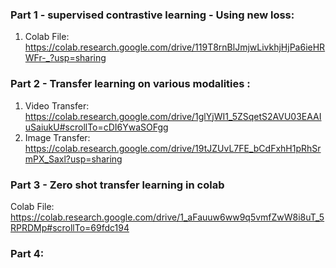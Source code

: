 ### Part 1 - supervised contrastive learning  - Using new loss:
1) Colab File: https://colab.research.google.com/drive/119T8rnBlJmjwLivkhjHjPa6ieHRWFr-_?usp=sharing
### Part 2 - Transfer learning on various modalities : 
1) Video Transfer: https://colab.research.google.com/drive/1glYjWI1_5ZSqetS2AVU03EAAIuSaiukU#scrollTo=cDI6YwaSOFgg
2) Image Transfer: https://colab.research.google.com/drive/19tJZUvL7FE_bCdFxhH1pRhSrmPX_Saxl?usp=sharing
### Part 3 - Zero shot transfer learning in colab
Colab File: https://colab.research.google.com/drive/1_aFauuw6ww9q5vmfZwW8i8uT_5RPRDMp#scrollTo=69fdc194
### Part 4: 


